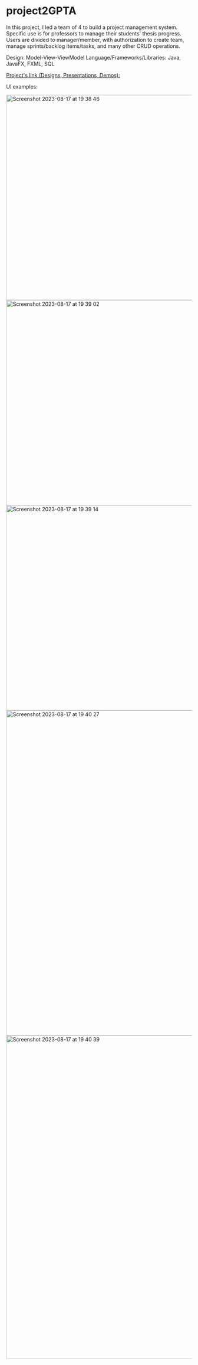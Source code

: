 # project2GPTA
In this project, I led a team of 4 to build a project management system. 
Specific use is for professors to manage their students' thesis progress. 
Users are divided to manager/member, with authorization to create team, manage sprints/backlog items/tasks, and many other CRUD operations.

Design: Model-View-ViewModel
Language/Frameworks/Libraries: Java, JavaFX, FXML, SQL

[Project's link (Designs, Presentations, Demos):](https://drive.google.com/drive/folders/1y_x9ihoeJNq1VWwB_V3d0UdEZAMEdHFH?usp=sharing) 

UI examples:

<img width="556" alt="Screenshot 2023-08-17 at 19 38 46" src="https://github.com/phamm25/project-management/assets/122081592/5db1b421-295d-4a84-b370-5498f46c474e">
<img width="556" alt="Screenshot 2023-08-17 at 19 39 02" src="https://github.com/phamm25/project-management/assets/122081592/9032da14-9b7e-481c-b68b-1a3e2400d408">
<img width="556" alt="Screenshot 2023-08-17 at 19 39 14" src="https://github.com/phamm25/project-management/assets/122081592/45899f5d-9580-4ccd-9c1a-a7627caec1ba">
<img width="881" alt="Screenshot 2023-08-17 at 19 40 27" src="https://github.com/phamm25/project-management/assets/122081592/b2fc6db1-f9a4-4c39-a41f-1aa806bc3633">
<img width="876" alt="Screenshot 2023-08-17 at 19 40 39" src="https://github.com/phamm25/project-management/assets/122081592/d395275f-5895-4279-9e26-0cdc941783b4">
